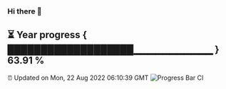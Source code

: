 ### Hi there 👋
⏳ Year progress { ███████████████████▁▁▁▁▁▁▁▁▁▁▁ } 63.91 %
---
⏰ Updated on Mon, 22 Aug 2022 06:10:39 GMT
![Progress Bar CI](https://github.com/Moyi321/Moyi321/workflows/Progress%20Bar%20CI/badge.svg)
